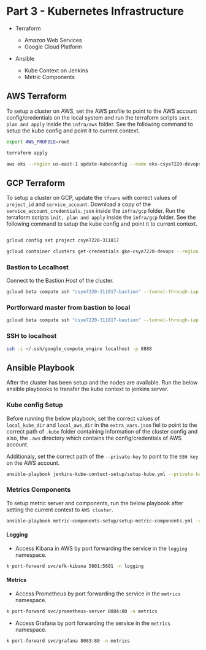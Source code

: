 # Part 3 - Kubernetes Infrastructure 

- Terraform 
    - Amazon Web Services
    - Google Cloud Platform

- Ansible
    - Kube Context on Jenkins
    - Metric Components

## AWS Terraform

To setup a cluster on AWS, set the AWS profile to point to the AWS account config/credentials on the local system and run the terraform scripts `init, plan and apply` inside the `infra/aws` folder. See the following command to setup the kube config and point it to current context.

```bash
export AWS_PROFILE=root

terraform apply

aws eks --region us-east-1 update-kubeconfig --name eks-csye7220-devops --alias eks-csye7220-devops
```

## GCP Terraform

To setup a cluster on GCP, update the `tfvars` with correct values of `project_id` and `service_account`. Download a copy of the `service_account_credentials.json` inside the `infra/gcp` folder. Run the terraform scripts `init, plan and apply` inside the `infra/gcp` folder. See the following command to setup the kube config and point it to current context.

```bash

gcloud config set project csye7220-311817

gcloud container clusters get-credentials gke-csye7220-devops --region us-east4
```

### Bastion to Localhost

Connect to the Bastion Host of the cluster.

```bash
gcloud beta compute ssh "csye7220-311817-bastion" --tunnel-through-iap --project "csye7220-311817" --zone "us-east4-b" -- -L8888:127.0.0.1:8888
```

### Portforward master from bastion to local

```bash
gcloud beta compute ssh "csye7220-311817-bastion" --tunnel-through-iap --project "csye7220-311817" --zone "us-east4-b" -- -L8888:10.0.0.35:22
```

### SSH to localhost

```bash
ssh -i ~/.ssh/google_compute_engine localhost -p 8888
```

## Ansible Playbook

After the cluster has been setup and the nodes are available. Run the below ansible playbooks to transfer the kube context to jenkins server.

### Kube config Setup

Before running the below playbook, set the correct values of `local_kube_dir` and `local_aws_dir` in the `extra_vars.json` fiel to point to the correct path of `.kube` folder containing information of the cluster config and also, the `.aws` directory which contains the config/credentials of AWS account.

Additionaly, set the correct path of the `--private-key` to point to the `SSH key` on the AWS account.

```bash
ansible-playbook jenkins-kube-context-setup/setup-kube.yml --private-key "~/.ssh/aws-mac"  -i hosts --extra-vars "@extra_vars.json" -vvv
```

###  Metrics Components

To setup metric server and components, run the below playbook after setting the current context to `AWS cluster`.

```bash
ansible-playbook metric-components-setup/setup-metric-components.yml -vvv
```

#### Logging

- Access Kibana in AWS by port forwarding the service in the `logging` namespace.

```bash
k port-forward svc/efk-kibana 5601:5601 -n logging
```

#### Metrics

- Access Prometheus by port forwarding the service in the `metrics` namespace.

```bash
k port-forward svc/prometheus-server 8084:80 -n metrics
```

- Access Grafana by port forwarding the service in the `metrics` namespace.

```bash
k port-forward svc/grafana 8083:80 -n metrics
```
